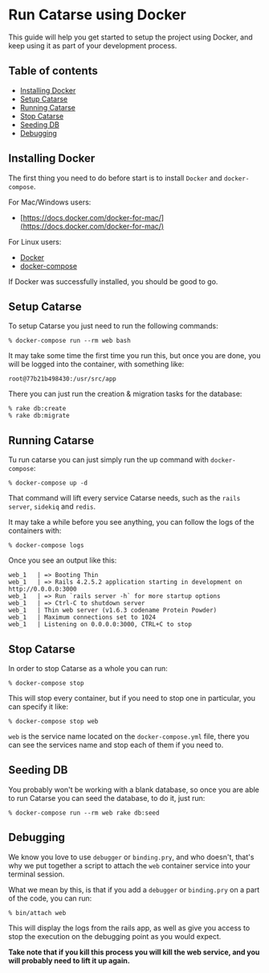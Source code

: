 # Run Catarse using Docker

This guide will help you get started to setup the project using Docker, and keep using it as part of your development process.

## Table of contents
- [Installing Docker](#installing-docker)
- [Setup Catarse](#setup-catarse)
- [Running Catarse](#running-catarse)
- [Stop Catarse](#stop-catarse)
- [Seeding DB](#seeding-db)
- [Debugging](#debugging)

## Installing Docker

The first thing you need to do before start is to install `Docker` and `docker-compose`. 

For Mac/Windows users:

* [https://docs.docker.com/docker-for-mac/](https://docs.docker.com/docker-for-mac/) 

For Linux users:

* [Docker](https://docs.docker.com/engine/installation/linux/)
* [docker-compose](https://github.com/docker/compose/releases)

If Docker was successfully installed, you should be good to go.

## Setup Catarse

To setup Catarse you just need to run the following commands:

```
% docker-compose run --rm web bash
```

It may take some time the first time you run this, but once you are done, you will be logged into the container, with something like:

```
root@77b21b498430:/usr/src/app
```

There you can just run the creation & migration tasks for the database:

```
% rake db:create
% rake db:migrate
```

## Running Catarse

Tu run catarse you can just simply run the up command with `docker-compose`:

```
% docker-compose up -d
```

That command will lift every service Catarse needs, such as the `rails server`, `sidekiq` and `redis`.

It may take a while before you see anything, you can follow the logs of the containers with:

```
% docker-compose logs
```

Once you see an output like this:

```
web_1   | => Booting Thin
web_1   | => Rails 4.2.5.2 application starting in development on http://0.0.0.0:3000
web_1   | => Run `rails server -h` for more startup options
web_1   | => Ctrl-C to shutdown server
web_1   | Thin web server (v1.6.3 codename Protein Powder)
web_1   | Maximum connections set to 1024
web_1   | Listening on 0.0.0.0:3000, CTRL+C to stop
```

## Stop Catarse

In order to stop Catarse as a whole you can run:

```
% docker-compose stop
```

This will stop every container, but if you need to stop one in particular, you can specify it like:

```
% docker-compose stop web
```

`web` is the service name located on the `docker-compose.yml` file, there you can see the services name and stop each of them if you need to.

## Seeding DB

You probably won't be working with a blank database, so once you are able to run Catarse you can seed the database, to do it, just run:

```
% docker-compose run --rm web rake db:seed
```

## Debugging

We know you love to use `debugger` or `binding.pry`, and who doesn't, that's why we put together a script to attach the `web` container service into your terminal session. 

What we mean by this, is that if you add a `debugger` or `binding.pry` on a part of the code, you can run:

```
% bin/attach web
```

This will display the logs from the rails app, as well as give you access to stop the execution on the debugging point as you would expect.

**Take note that if you kill this process you will kill the web service, and you will probably need to lift it up again.**
